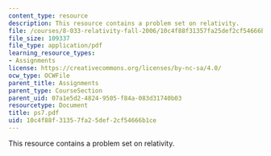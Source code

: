 ```yaml
---
content_type: resource
description: This resource contains a problem set on relativity.
file: /courses/8-033-relativity-fall-2006/10c4f88f31357fa25def2cf54666b1ce_ps7.pdf
file_size: 109337
file_type: application/pdf
learning_resource_types:
- Assignments
license: https://creativecommons.org/licenses/by-nc-sa/4.0/
ocw_type: OCWFile
parent_title: Assignments
parent_type: CourseSection
parent_uid: 07a1e5d2-4824-9505-f84a-083d31740b03
resourcetype: Document
title: ps7.pdf
uid: 10c4f88f-3135-7fa2-5def-2cf54666b1ce
---
```

This resource contains a problem set on relativity.